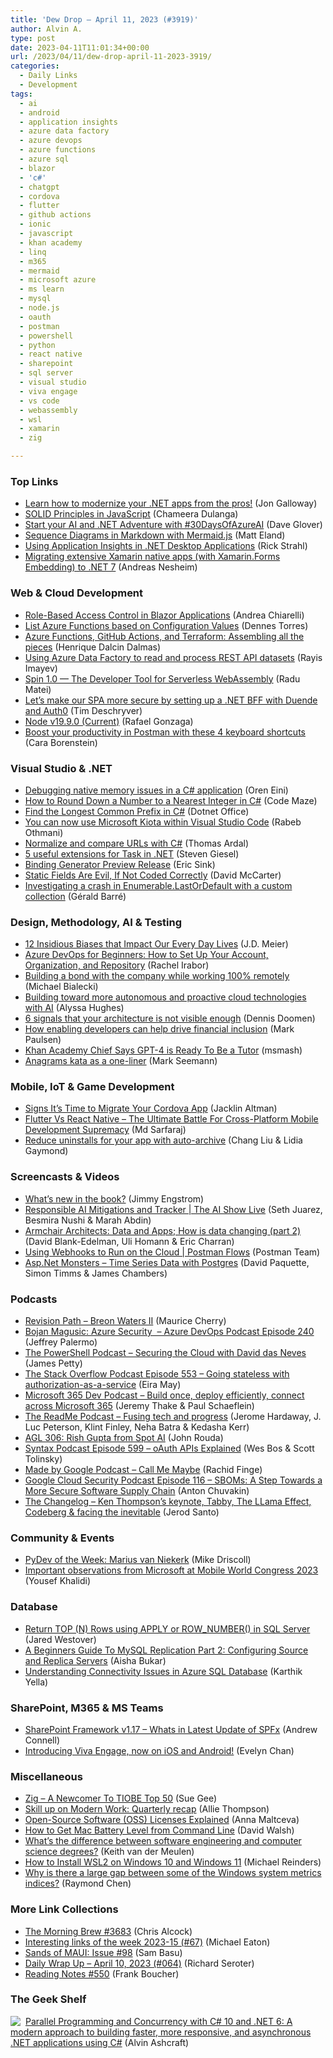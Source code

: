 ```yaml
---
title: 'Dew Drop – April 11, 2023 (#3919)'
author: Alvin A.
type: post
date: 2023-04-11T11:01:34+00:00
url: /2023/04/11/dew-drop-april-11-2023-3919/
categories:
  - Daily Links
  - Development
tags:
  - ai
  - android
  - application insights
  - azure data factory
  - azure devops
  - azure functions
  - azure sql
  - blazor
  - 'c#'
  - chatgpt
  - cordova
  - flutter
  - github actions
  - ionic
  - javascript
  - khan academy
  - linq
  - m365
  - mermaid
  - microsoft azure
  - ms learn
  - mysql
  - node.js
  - oauth
  - postman
  - powershell
  - python
  - react native
  - sharepoint
  - sql server
  - visual studio
  - viva engage
  - vs code
  - webassembly
  - wsl
  - xamarin
  - zig

---
```

### <a name="top"></a>Top Links

  * <a href="https://devblogs.microsoft.com/dotnet/learn-how-to-modernize-your-dotnet-apps/" target="_blank" rel="noopener">Learn how to modernize your .NET apps from the pros!</a> (Jon Galloway)
  * <a href="https://www.syncfusion.com/blogs/post/solid-principles-in-javascript.aspx?utm_source=alvinashcraft&utm_medium=email&utm_campaign=alvinashcraft_blog_edmapr23" target="_blank" rel="noopener">SOLID Principles in JavaScript</a> (Chameera Dulanga)
  * <a href="https://devblogs.microsoft.com/dotnet/30-days-of-azure-ai/" target="_blank" rel="noopener">Start your AI and .NET Adventure with #30DaysOfAzureAI</a> (Dave Glover)
  * <a href="https://newdevsguide.com/2023/04/10/mermaid-sequence-diagrams/" target="_blank" rel="noopener">Sequence Diagrams in Markdown with Mermaid.js</a> (Matt Eland)
  * <a href="https://weblog.west-wind.com/posts/2023/Apr/10/Using-Application-Insights-in-a-Desktop-Application" target="_blank" rel="noopener">Using Application Insights in .NET Desktop Applications</a> (Rick Strahl)
  * <a href="https://www.andreasnesheim.no/migrating-extensive-xamarin-native-apps-with-xamarin-forms-embedding-to-net-7/" target="_blank" rel="noopener">Migrating extensive Xamarin native apps (with Xamarin.Forms Embedding) to .NET 7</a> (Andreas Nesheim)



### <a name="web"></a>Web & Cloud Development

  * <a href="https://auth0.com/blog/role-based-access-control-in-blazor-apps/" target="_blank" rel="noopener">Role-Based Access Control in Blazor Applications</a> (Andrea Chiarelli)
  * <a href="https://www.red-gate.com/simple-talk/blogs/list-azure-functions-based-on-configuration-values/" target="_blank" rel="noopener">List Azure Functions based on Configuration Values</a> (Dennes Torres)
  * <a href="https://intodot.net/azure-functions-github-actions-and-terraform-assembling-all-the-pieces/?utm_source=rss&utm_medium=rss&utm_campaign=azure-functions-github-actions-and-terraform-assembling-all-the-pieces" target="_blank" rel="noopener">Azure Functions, GitHub Actions, and Terraform: Assembling all the pieces</a> (Henrique Dalcin Dalmas)
  * <a href="https://www.sqlservercentral.com/blogs/using-azure-data-factory-to-read-and-process-rest-api-datasets" target="_blank" rel="noopener">Using Azure Data Factory to read and process REST API datasets</a> (Rayis Imayev)
  * <a href="https://radu-matei.com/blog/introducing-spin-v1/" target="_blank" rel="noopener">Spin 1.0 — The Developer Tool for Serverless WebAssembly</a> (Radu Matei)
  * <a href="https://timdeschryver.dev/blog/lets-make-our-spa-more-secure-by-setting-up-a-net-bff-with-duende-and-auth0" target="_blank" rel="noopener">Let&#8217;s make our SPA more secure by setting up a .NET BFF with Duende and Auth0</a> (Tim Deschryver)
  * <a href="https://nodejs.org/en/blog/release/v19.9.0" target="_blank" rel="noopener">Node v19.9.0 (Current)</a> (Rafael Gonzaga)
  * <a href="https://blog.postman.com/boost-your-productivity-in-postman-with-these-4-keyboard-shortcuts/" target="_blank" rel="noopener">Boost your productivity in Postman with these 4 keyboard shortcuts</a> (Cara Borenstein)



### <a name="dotnet"></a>Visual Studio & .NET

  * <a href="https://ayende.com/blog/199265-A/debugging-native-memory-issues-in-a-c-application?Key=8667f482-df0e-4b5b-8ff9-f4b69797e8b5" target="_blank" rel="noopener">Debugging native memory issues in a C# application</a> (Oren Eini)
  * <a href="https://code-maze.com/csharp-round-down-a-number-to-a-nearest-integer/" target="_blank" rel="noopener">How to Round Down a Number to a Nearest Integer in C#</a> (Code Maze)
  * <a href="https://www.dotnetoffice.com/2023/04/find-longest-common-prefix-in-c.html" target="_blank" rel="noopener">Find the Longest Common Prefix in C#</a> (Dotnet Office)
  * <a href="https://devblogs.microsoft.com/microsoft365dev/you-can-now-use-microsoft-kiota-within-visual-studio-code/" target="_blank" rel="noopener">You can now use Microsoft Kiota within Visual Studio Code</a> (Rabeb Othmani)
  * <a href="https://blog.elmah.io/normalize-and-compare-urls-with-csharp/" target="_blank" rel="noopener">Normalize and compare URLs with C#</a> (Thomas Ardal)
  * <a href="https://steven-giesel.com/blogPost/d38e70b4-6f36-41ff-8011-b0b0d1f54f6e" target="_blank" rel="noopener">5 useful extensions for Task in .NET</a> (Steven Giesel)
  * <a href="https://ericsink.com/native_aot/sgbridge_050.html" target="_blank" rel="noopener">Binding Generator Preview Release</a> (Eric Sink)
  * <a href="https://dotnettips.wordpress.com/2023/04/11/static-fields-are-evil-if-not-coded-correctly/" target="_blank" rel="noopener">Static Fields Are Evil, If Not Coded Correctly</a> (David McCarter)
  * <a href="https://www.meziantou.net/investigating-a-crash-in-enumerable-lastordefault.htm?utm_medium=social&utm_source=syndication" target="_blank" rel="noopener">Investigating a crash in Enumerable.LastOrDefault with a custom collection</a> (Gérald Barré)



### <a name="design"></a>Design, Methodology, AI & Testing

  * <a href="https://sourcesofinsight.com/12-insidious-biases/" target="_blank" rel="noopener">12 Insidious Biases that Impact Our Every Day Lives</a> (J.D. Meier)
  * <a href="https://techcommunity.microsoft.com/t5/educator-developer-blog/azure-devops-for-beginners-how-to-set-up-your-account/ba-p/3790002" target="_blank" rel="noopener">Azure DevOps for Beginners: How to Set Up Your Account, Organization, and Repository</a> (Rachel Irabor)
  * <a href="https://www.michalbialecki.com/en/2023/04/10/building-a-bond-with-the-company-while-working-100-remotely/" target="_blank" rel="noopener">Building a bond with the company while working 100% remotely</a> (Michael Bialecki)
  * <a href="https://www.microsoft.com/en-us/research/blog/building-toward-more-autonomous-and-proactive-cloud-technologies-with-ai/" target="_blank" rel="noopener">Building toward more autonomous and proactive cloud technologies with AI</a> (Alyssa Hughes)
  * <a href="https://www.continuousimprover.com/2023/04/signals-unknown-architecture.html" target="_blank" rel="noopener">6 signals that your architecture is not visible enough</a> (Dennis Doomen)
  * <a href="https://github.blog/2023-04-10-how-enabling-developers-can-help-drive-financial-inclusion/" target="_blank" rel="noopener">How enabling developers can help drive financial inclusion</a> (Mark Paulsen)
  * <a href="https://developers.slashdot.org/story/23/04/10/1544245/khan-academy-chief-says-gpt-4-is-ready-to-be-a-tutor?utm_source=rss1.0mainlinkanon&utm_medium=feed" target="_blank" rel="noopener">Khan Academy Chief Says GPT-4 is Ready To Be a Tutor</a> (msmash)
  * <a href="https://blog.ploeh.dk/2023/04/10/anagrams-kata-as-a-one-liner/" target="_blank" rel="noopener">Anagrams kata as a one-liner</a> (Mark Seemann)



### <a name="mobile"></a>Mobile, IoT & Game Development

  * <a href="https://ionic.io/blog/signs-its-time-to-migrate-your-cordova-app" target="_blank" rel="noopener">Signs It’s Time to Migrate Your Cordova App</a> (Jacklin Altman)
  * <a href="https://www.c-sharpcorner.com/article/flutter-vs-react-native-the-ultimate-battle-for-cross-platform-mobile-developme/" target="_blank" rel="noopener">Flutter Vs React Native &#8211; The Ultimate Battle For Cross-Platform Mobile Development Supremacy</a> (Md Sarfaraj)
  * <a href="http://android-developers.googleblog.com/2023/04/reduce-uninstalls-for-your-app-with-auto-archive.html" target="_blank" rel="noopener">Reduce uninstalls for your app with auto-archive</a> (Chang Liu & Lidia Gaymond)



### <a name="videos"></a>Screencasts & Videos

  * <a href="http://www.youtube.com/watch?v=8B9vgV5jW2M" target="_blank" rel="noopener">What&#8217;s new in the book?</a> (Jimmy Engstrom)
  * <a href="http://www.youtube.com/watch?v=GuMhJ5i0skE" target="_blank" rel="noopener">Responsible AI Mitigations and Tracker | The AI Show Live</a> (Seth Juarez, Besmira Nushi & Marah Abdin)
  * <a href="http://www.youtube.com/watch?v=CHOqAzSFoNk" target="_blank" rel="noopener">Armchair Architects: Data and Apps; How is data changing (part 2)</a> (David Blank-Edelman, Uli Homann & Eric Charran)
  * <a href="http://www.youtube.com/watch?v=MHSqhoxX2ME" target="_blank" rel="noopener">Using Webhooks to Run on the Cloud | Postman Flows</a> (Postman Team)
  * <a href="http://www.youtube.com/watch?v=qG2UM4dL-AE" target="_blank" rel="noopener">Asp.Net Monsters &#8211; Time Series Data with Postgres</a> (David Paquette, Simon Timms & James Chambers)



### <a name="podcasts"></a>Podcasts

  * <a href="https://revisionpath.com/breon-waters-ii" target="_blank" rel="noopener">Revision Path &#8211; Breon Waters II</a> (Maurice Cherry)
  * <a href="http://feed.azuredevops.show/bojan-magusic-azure-security-episode-240" target="_blank" rel="noopener">Bojan Magusic: Azure Security&nbsp; &#8211; Azure DevOps Podcast Episode 240</a> (Jeffrey Palermo)
  * <a href="https://powershell.org/2023/04/the-powershell-podcast-securing-the-cloud-with-david-das-neves/" target="_blank" rel="noopener">The PowerShell Podcast &#8211; Securing the Cloud with David das Neves</a> (James Petty)
  * <a href="https://stackoverflow.blog/2023/04/11/going-stateless-with-authorization-as-a-service-ep-553/" target="_blank" rel="noopener">The Stack Overflow Podcast Episode 553 &#8211; Going stateless with authorization-as-a-service</a> (Eira May)
  * <a href="https://www.m365devpodcast.com/e/build-once-deploy-efficiently-connect-across-microsoft-365/" target="_blank" rel="noopener">Microsoft 365 Dev Podcast &#8211; Build once, deploy efficiently, connect across Microsoft 365</a> (Jeremy Thake & Paul Schaeflein)
  * <a href="https://github.com/readme/podcast" target="_blank" rel="noopener">The ReadMe Podcast &#8211; Fusing tech and progress</a> (Jerome Hardaway, J. Luc Peterson, Klint Finley, Neha Batra & Kedasha Kerr)
  * <a href="https://www.ageekleader.com/agl-306-rish-gupta-from-spot-ai/" target="_blank" rel="noopener">AGL 306: Rish Gupta from Spot AI</a> (John Rouda)
  * <a href="https://syntax.fm/show/599/oauth-apis-explained" target="_blank" rel="noopener">Syntax Podcast Episode 599 &#8211; oAuth APIs Explained</a> (Wes Bos & Scott Tolinsky)
  * <a href="https://blog.google/products/pixel/made-by-google-podcast-season-2/" target="_blank" rel="noopener">Made by Google Podcast &#8211; Call Me Maybe</a> (Rachid Finge)
  * <a href="https://cloudsecuritypodcast.libsyn.com/ep116-sboms-a-step-towards-a-more-secure-software-supply-chain" target="_blank" rel="noopener">Google Cloud Security Podcast Episode 116 &#8211; SBOMs: A Step Towards a More Secure Software Supply Chain</a> (Anton Chuvakin)
  * <a href="https://changelog.com/news/39" target="_blank" rel="noopener">The Changelog &#8211; Ken Thompson&#8217;s keynote, Tabby, The LLama Effect, Codeberg & facing the inevitable</a> (Jerod Santo)



### <a name="events"></a>Community & Events

  * <a href="https://www.blog.pythonlibrary.org/2023/04/10/pydev-of-the-week-marius-van-niekerk/" target="_blank" rel="noopener">PyDev of the Week: Marius van Niekerk</a> (Mike Driscoll)
  * <a href="https://azure.microsoft.com/blog/important-observations-from-microsoft-at-mobile-world-congress-2023/" target="_blank" rel="noopener">Important observations from Microsoft at Mobile World Congress 2023</a> (Yousef Khalidi)



### <a name="sql"></a>Database

  * <a href="https://www.mssqltips.com/sqlservertip/7623/return-top-rows-in-sql-using-apply-row-number-functions/" target="_blank" rel="noopener">Return TOP (N) Rows using APPLY or ROW_NUMBER() in SQL Server</a> (Jared Westover)
  * <a href="https://www.red-gate.com/simple-talk/blogs/beginners-guide-to-mysql-replication-part-2-configuring-sources-and-replica-servers/" target="_blank" rel="noopener">A Beginners Guide To MySQL Replication Part 2: Configuring Source and Replica Servers</a> (Aisha Bukar)
  * <a href="https://techcommunity.microsoft.com/t5/fasttrack-for-azure/understanding-connectivity-issues-in-azure-sql-database/ba-p/3790298" target="_blank" rel="noopener">Understanding Connectivity Issues in Azure SQL Database</a> (Karthik Yella)



### <a name="sp"></a>SharePoint, M365 & MS Teams

  * <a href="https://www.andrewconnell.com/blog/sharepoint-framework-v1-17-whats-in-latest-update-of-spfx/" target="_blank" rel="noopener">SharePoint Framework v1.17 &#8211; Whats in Latest Update of SPFx</a> (Andrew Connell)
  * <a href="https://techcommunity.microsoft.com/t5/yammer-blog/introducing-viva-engage-now-on-ios-and-android/ba-p/3790407" target="_blank" rel="noopener">Introducing Viva Engage, now on iOS and Android!</a> (Evelyn Chan)



### <a name="misc"></a>Miscellaneous

  * <a href="http://www.i-programmer.info/news/98-languages/16215-zig-a-newcomer-to-tiobe-top-50.html" target="_blank" rel="noopener">Zig &#8211; A Newcomer To TIOBE Top 50</a> (Sue Gee)
  * <a href="https://techcommunity.microsoft.com/t5/microsoft-learn-blog/skill-up-on-modern-work-quarterly-recap/ba-p/3780170" target="_blank" rel="noopener">Skill up on Modern Work: Quarterly recap</a> (Allie Thompson)
  * <a href="https://blog.jetbrains.com/platform/2023/04/open-source-software-oss-licenses-explained/" target="_blank" rel="noopener">Open-Source Software (OSS) Licenses Explained</a> (Anna Maltceva)
  * <a href="https://davidwalsh.name/get-mac-battery-level" target="_blank" rel="noopener">How to Get Mac Battery Level from Command Line</a> (David Walsh)
  * <a href="https://stackoverflow.blog/2023/04/10/whats-the-difference-between-software-engineering-and-computer-science-degrees/" target="_blank" rel="noopener">What’s the difference between software engineering and computer science degrees?</a> (Keith van der Meulen)
  * <a href="https://petri.com/install-wsl2-windows/" target="_blank" rel="noopener">How to Install WSL2 on Windows 10 and Windows 11</a> (Michael Reinders)
  * <a href="https://devblogs.microsoft.com/oldnewthing/20230410-00/?p=108033" target="_blank" rel="noopener">Why is there a large gap between some of the Windows system metrics indices?</a> (Raymond Chen)



### <a name="links"></a>More Link Collections

  * <a href="https://blog.cwa.me.uk/2023/04/11/the-morning-brew-3683/" target="_blank" rel="noopener">The Morning Brew #3683</a> (Chris Alcock)
  * <a href="https://samestuffdifferentday.net/2023/04/10/Interesting-links-of-the-week-2023-15/" target="_blank" rel="noopener">Interesting links of the week 2023-15 (#67)</a> (Michael Eaton)
  * <a href="https://www.telerik.com/blogs/sands-maui-issue-98" target="_blank" rel="noopener">Sands of MAUI: Issue #98</a> (Sam Basu)
  * <a href="https://seroter.com/2023/04/10/daily-wrap-up-april-10-2023-064/" target="_blank" rel="noopener">Daily Wrap Up – April 10, 2023 (#064)</a> (Richard Seroter)
  * <a href="https://www.frankysnotes.com/2023/04/reading-notes-550.html" target="_blank" rel="noopener">Reading Notes #550</a> (Frank Boucher)



### <a name="shelf"></a>The Geek Shelf

<a href="https://www.amazon.com/dp/1803243678/" target="_blank" rel="noopener"><img decoding="async" align="left" style="margin: 0px 4px 0px 0px; border: 0px currentcolor; border-image: none; float: left; display: inline; background-image: none;" src="https://m.media-amazon.com/images/I/51JILwx8jkL._SS135_.jpg" border="0" /></a>&nbsp;<a href="https://www.amazon.com/dp/1803243678/" target="_blank" rel="noopener">Parallel Programming and Concurrency with C# 10 and .NET 6: A modern approach to building faster, more responsive, and asynchronous .NET applications using C#</a> (Alvin Ashcraft)